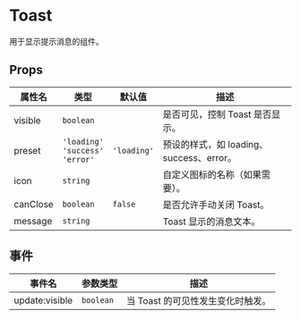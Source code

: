# Toast

用于显示提示消息的组件。

## Props

| 属性名             | 类型                         | 默认值          | 描述                                                     |
|--------------------|------------------------------|-----------------|----------------------------------------------------------|
| visible            | `boolean`                    |                 | 是否可见，控制 Toast 是否显示。                                |
| preset             | `'loading'`<br>`'success'`<br>`'error'` | `'loading'`     | 预设的样式，如 loading、success、error。                 |
| icon               | `string`                     |                 | 自定义图标的名称（如果需要）。                               |
| canClose           | `boolean`                    | `false`         | 是否允许手动关闭 Toast。                                    |
| message            | `string`                     |                 | Toast 显示的消息文本。                                     |

## 事件

| 事件名            | 参数类型              | 描述                                          |
|-------------------|-----------------------|-----------------------------------------------|
| update:visible    | `boolean`             | 当 Toast 的可见性发生变化时触发。                        |
